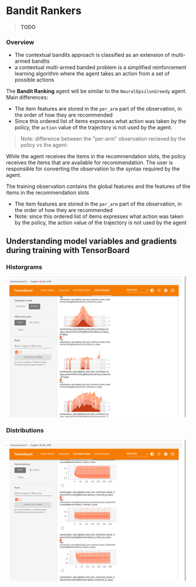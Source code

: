 # Bandit Rankers

> **TODO**

### Overview

* The contextual bandits approach is classified as an extension of multi-armed bandits
* a contextual multi-armed banded problem is a simplified reinforcement learning algorithm where the agent takes an action from a set of possible actions 

The **Bandit Ranking** agent will be similar to the `NeuralEpsilonGreedy` agent. Main differences:

* The item features are stored in the `per_arm` part of the observation, in the order of how they are recommended
* Since this ordered list of items expresses what action was taken by the policy,
the `action` value of the trajectory is not used by the agent.

> Note: difference between the "per-arm" observation recieved by the policy vs the agent:

While the agent receives the items in the recommendation slots, the policy receives the items that are available for recommendation. The user is responsible for converting the observation to the syntax required by the agent.


The training observation contains the global features and the features of the items in the recommendation slots 
* The item features are stored in the `per_arm` part of the observation, in the order of how they are recommended
* Note: since this ordered list of items expresses what action was taken by the policy, the action value of the trajectory is not used by the agent

## Understanding model variables and gradients during training with TensorBoard

### Historgrams

![alt text](https://github.com/tottenjordan/tf_vertex_agents/blob/main/imgs/histograms_ranking.png)

### Distributions

![alt text](https://github.com/tottenjordan/tf_vertex_agents/blob/main/imgs/distributions_ranking.png)
